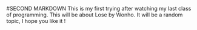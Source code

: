 #SECOND MARKDOWN 
This is my first trying after watching my last class of programming. 
This will be about Lose by Wonho. 
It will be a random topic, 
I hope you like it !
